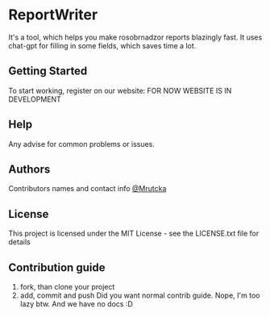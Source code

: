 
# ReportWriter

  

It's a tool, which helps you make rosobrnadzor reports blazingly fast. It uses chat-gpt for filling in some fields, which saves time a lot.

  

## Getting Started

To start working, register on our website: FOR NOW WEBSITE IS IN DEVELOPMENT

  

## Help

  

Any advise for common problems or issues.

## Authors
Contributors names and contact info
[@Mrutcka](https://github.com/MrUtcka) 

## License

This project is licensed under the MIT License - see the LICENSE.txt file for details

## Contribution guide
1. fork, than clone your project
2. add, commit and push
Did you want normal contrib guide. Nope, I'm too lazy btw.
And we have no docs :D